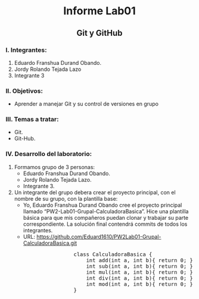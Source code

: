 <h1 align="center">Informe Lab01</h1>
<h2 align="center">Git y GitHub</h2>
<h3>I. Integrantes:</h3>
<ol>
    <li>Eduardo Franshua Durand Obando.</li>
    <li>Jordy Rolando Tejada Lazo</li>
    <li>Integrante 3</li>
</ol>

<h3>II. Objetivos:</h3>
<ul>
    <li>Aprender a manejar Git y su control de versiones en grupo</li>
</ul>

<h3>III. Temas a tratar:</h3>
<ul>
    <li>Git.</li>
    <li>Git-Hub.</li>
</ul>

<h3>IV. Desarrollo del laboratorio:</h3>

<ol>
    <li>Formamos grupo de 3 personas:
        <ul>
            <li>Eduardo Franshua Durand Obando.</li>
            <li>Jordy Rolando Tejada Lazo.</li>
            <li>Integrante 3.</li>
        </ul>
    </li>
    <li>Un integrante del grupo debera crear el proyecto principal, con el nombre de su grupo, con la plantilla base:
        <ul>
            <li>
                Yo, Eduardo Franshua Durand Obando cree el proyecto principal llamado “PW2-Lab01-Grupal-CalculadoraBasica”. 
                Hice una plantilla básica para que mis compañeros puedan clonar y trabajar su parte correspondiente. 
                La solución final contendrá commits de todos los integrantes.
            </li>
            <li>URL: <a href="https://github.com/Eduard1610/PW2Lab01-Grupal-CalculadoraBasica.git" target="_blank">
                    https://github.com/Eduard1610/PW2Lab01-Grupal-CalculadoraBasica.git
                    </a>
            </li>
            <pre>
                class CalculadoraBasica {
                    int add(int a, int b){ return 0; }   
                    int sub(int a, int b){ return 0; }   
                    int mul(int a, int b){ return 0; }   
                    int div(int a, int b){ return 0; }   
                    int mod(int a, int b){ return 0; }
                }   
            </pre>   
        </ul>
    </li>
</ol>
